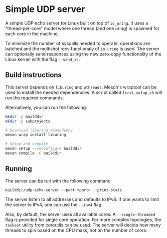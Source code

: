 # Simple UDP server

A simple UDP echo server for Linux built on top of `io_uring`.
It uses a "thread-per-core" model where one thread (and one uring) is spawned 
for each core in the machine.

To minimize the number of syscalls needed to operate, operations are batched
and the multishot recv functionaly of `io_uring` is used.
The server can optionally send responses using the new zero-copy functionality
of the Linux kernel with the flag `--send_zc`.

## Build instructions

This server depends on `liburing` and `pthreads`. Meson's wraptool can be used
to install the needed dependencies. A script called `first_setup.sh` will run
the required commands.

Alternatively, you can run the following:

```sh
mkdir -p builddir
mkdir -p subprojects

# Download liburing dependency
meson wrap install liburing

# Setup and compile
meson setup --reconfigure builddir
meson compile -C builddir
```

## Running

The server can be run with the following command

```
builddir/udp-echo-server --port <port> --print-stats
```

The server listen to all addresses and defaults to IPv6. If one wants to limit
the server to IPv4, one can use the `--ipv4` flag.

Also, by default, the server uses all available cores. A `--single-threaded` flag
is provided for single core operation. For more complex topologies, the
`taskset` utility from coreutils can be used. 
The server will decide how many threads to spin based on the CPU mask, not on
the number of cores.
